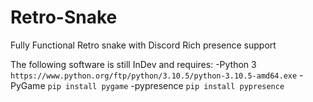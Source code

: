 # Retro-Snake
Fully Functional Retro snake with Discord Rich presence support

The following software is still InDev and requires:
    -Python 3 `https://www.python.org/ftp/python/3.10.5/python-3.10.5-amd64.exe`
    -PyGame `pip install pygame`
    -pypresence `pip install pypresence`
